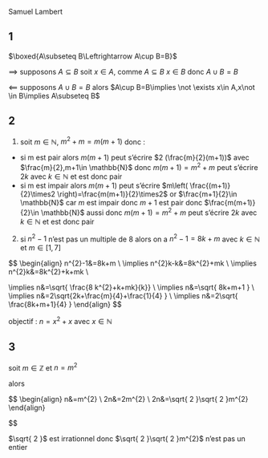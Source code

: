 

Samuel Lambert


## 1
$\boxed{A\subseteq B\Leftrightarrow A\cup B=B}$

$\implies$
supposons $A\subseteq B$
soit $x\in A$, comme $A\subseteq B$ $x\in B$ donc $A\cup B=B$

$\impliedby$
supposons $A\cup B=B$ alors
$A\cup B=B\implies \not \exists x\in A,x\not \in B\implies A\subseteq B$


## 2

1. soit $m\in \mathbb{N}$, $m^{2}+m=m(m+1)$ donc :
  - si m est pair alors $m(m+1)$ peut s’écrire $2 (\frac{m}{2}(m+1))$ avec $\frac{m}{2},m+1\in \mathbb{N}$ donc $m(m+1)=m^{2}+m$ peut s’écrire $2k$ avec $k\in \mathbb{N}$ et est donc pair
  - si m est impair alors $m(m+1)$ peut s’écrire $m\left( \frac{(m+1)}{2}\times2 \right)=\frac{m(m+1)}{2}\times2$ or $\frac{m+1}{2}\in \mathbb{N}$ car $m$ est impair donc $m+1$ est pair donc $\frac{m(m+1)}{2}\in \mathbb{N}$ aussi donc $m(m+1)=m^{2}+m$ peut s’écrire $2k$ avec $k\in \mathbb{N}$ et est donc pair
2. si $n^{2}-1$ n’est pas un multiple de 8 alors on a $n^{2}-1=8k+m$ avec $k\in \mathbb{N}$ et $m\in [1,7]$

$$
\begin{align}
n^{2}-1&=8k+m \\
\implies n^{2}k-k&=8k^{2}+mk \\
\implies n^{2}k&=8k^{2}+k+mk  \\

\implies n&=\sqrt{ \frac{8 k^{2}+k+mk}{k}} \\
\implies n&=\sqrt{ 8k+m+1 } \\
\implies n&=2\sqrt{2k+\frac{m}{4}+\frac{1}{4}  } \\
\implies n&=2\sqrt{ \frac{8k+m+1}{4} }
\end{align}
$$

objectif : $n=x^{2}+x$ avec $x\in \mathbb{N}$
## 3


soit $m\in \mathbb{Z}$ et  $n=m^{2}$

alors 

$$
\begin{align} 
n&=m^{2} \\
2n&=2m^{2} \\
2n&=\sqrt{ 2 }\sqrt{ 2 }m^{2}
\end{align}

$$

$\sqrt{ 2 }$ est irrationnel donc $\sqrt{ 2 }\sqrt{ 2 }m^{2}$ n’est pas un entier